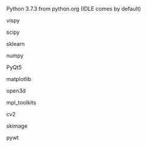 Python 3.7.3 from python.org (IDLE comes by default)

vispy

scipy

sklearn

numpy 

PyQt5

matplotlib

open3d

mpl_toolkits

cv2

skimage

pywt
